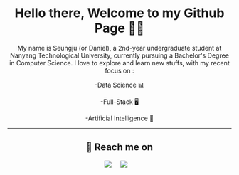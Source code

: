 <h1 align="center"> Hello there, Welcome to my Github Page 👋😄</h1>

<p align="center"> My name is Seungju (or Daniel), a 2nd-year undergraduate student at Nanyang Technological University, currently pursuing a Bachelor's Degree in Computer Science. I love to explore and learn new stuffs, with my recent focus on : </p>

<p align="center">-Data Science 📊</p>
<p align="center">-Full-Stack 🖥️</p>
<p align="center">-Artificial Intelligence 🤖 </p>

<hr>

<h2 align="center">📲 Reach me on</h2>
<p align="center">
  <a target="_blank"href="www.linkedin.com/in/seungju-lee-46a065253/"><img src="https://img.shields.io/badge/linkedin-%230077B5.svg?&style=for-the-badge&logo=linkedin&logoColor=white" /></a>&nbsp;&nbsp;&nbsp;&nbsp;
  <a href="mailto:olltii4421@gmail.com?subject=Hello%20Seungju,%20From%20Github"><img src="https://img.shields.io/badge/gmail-%23D14836.svg?&style=for-the-badge&logo=gmail&logoColor=white" /></a>&nbsp;&nbsp;&nbsp;&nbsp;
</p>
